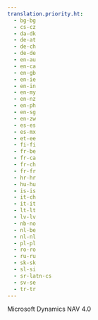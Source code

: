 ```yaml
---
translation.priority.ht: 
  - bg-bg
  - cs-cz
  - da-dk
  - de-at
  - de-ch
  - de-de
  - en-au
  - en-ca
  - en-gb
  - en-ie
  - en-in
  - en-my
  - en-nz
  - en-ph
  - en-sg
  - en-zw
  - es-es
  - es-mx
  - et-ee
  - fi-fi
  - fr-be
  - fr-ca
  - fr-ch
  - fr-fr
  - hr-hr
  - hu-hu
  - is-is
  - it-ch
  - it-it
  - lt-lt
  - lv-lv
  - nb-no
  - nl-be
  - nl-nl
  - pl-pl
  - ro-ro
  - ru-ru
  - sk-sk
  - sl-si
  - sr-latn-cs
  - sv-se
  - tr-tr
---
```

Microsoft Dynamics NAV 4.0
